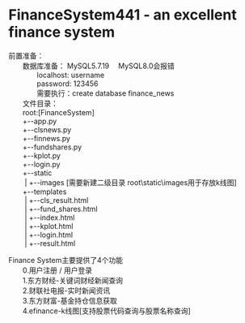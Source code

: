 # FinanceSystem441 - an excellent finance system
前置准备：  
  &emsp;&emsp;数据库准备： MySQL5.7.19   &emsp;MySQL8.0会报错  
      &emsp;&emsp;&emsp;&emsp;localhost: username  
      &emsp;&emsp;&emsp;&emsp;password: 123456  
      &emsp;&emsp;&emsp;&emsp;需要执行：create database finance_news  
  &emsp;&emsp;文件目录：  
      &emsp;&emsp;root:[FinanceSystem]  
      &emsp;&emsp;+--app.py  
      &emsp;&emsp;+--clsnews.py  
      &emsp;&emsp;+--finnews.py  
      &emsp;&emsp;+--fundshares.py  
      &emsp;&emsp;+--kplot.py  
      &emsp;&emsp;+--login.py  
      &emsp;&emsp;+--static  
      &emsp;&emsp; |  +--images  \[需要新建二级目录 root\static\images用于存放k线图]  
      &emsp;&emsp;+--templates  
      &emsp;&emsp; |  +--cls_result.html  
      &emsp;&emsp; |  +--fund_shares.html  
      &emsp;&emsp; |  +--index.html  
      &emsp;&emsp; |  +--kplot.html  
      &emsp;&emsp; |  +--login.html  
      &emsp;&emsp; |  +--result.html  
  
         
Finance System主要提供了4个功能  
      &emsp;&emsp;0.用户注册 / 用户登录  
      &emsp;&emsp;1.东方财经-关键词财经新闻查询  
      &emsp;&emsp;2.财联社电报-实时新闻资讯  
      &emsp;&emsp;3.东方财富-基金持仓信息获取  
      &emsp;&emsp;4.efinance-k线图\[支持股票代码查询与股票名称查询]  
